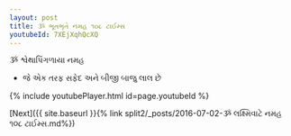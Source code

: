 ```yaml
---
layout: post
title: ૐ ભૂતભૃતે નમહ ૧૦૮ ટાઈમ્સ
youtubeId: 7XEjXqhQcXQ
---
```

 
 
 ૐ શ્વેથાપિંગળાયા નમહ  
 
 -  જે એક તરફ સફેદ અને બીજી બાજુ લાલ છે 
 
  
 
  
 
 
 
 
 
 


{% include youtubePlayer.html id=page.youtubeId %}
 
[Next]({{ site.baseurl }}{% link  split2/_posts/2016-07-02-ૐ લક્ષ્મિવાટે નમહ ૧૦૮ ટાઈમ્સ.md%})
 
